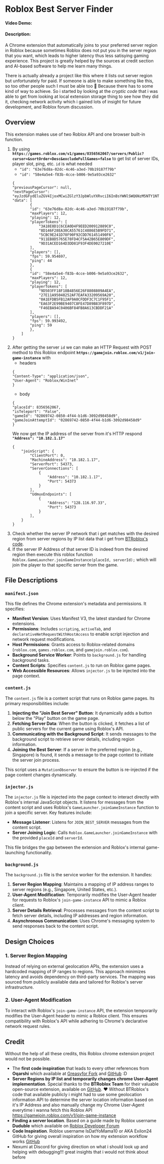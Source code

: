 # Roblox Best Server Finder
#### Video Demo:  <URL HERE>
#### Description:
A Chrome extension that automatically joins to your preferred server region in Roblox because sometimes Roblox does not put you in the server region that you want, which leads to higher latency thus less satisying gaming experience. This project is greatly helped by the sources at credit section and AI-based software to help me learn many things.

There is actually already a project like this where it lists out server region but unfortunately for paid. If someone is able to make something like this, so too other people such I must be able too 🤔 Because there has to some kind of way to achieve. So i started by looking at the _cryptic code_ that i was able to get from looking at local extension storage thing to see how they did it, checking network activity which i gained lots of insight for future development, and Roblox forum discussion.

## Overview
This extension makes use of two Roblox API and one browser built-in function.
1. By using **`https://games.roblox.com/v1/games/8356562067/servers/Public?cursor=&sortOrder=Desc&excludeFullGames=false`** to get list of server IDs, player slot, ping, etc. `id` is what needed
    - `"id": "63e76d8a-02dc-4c46-a3ed-70b19187f79b"`
    - `"id": "58e4a5e4-f83b-4cce-b006-9e5a93ce2632"`
    ```
    {
    "previousPageCursor": null,
    "nextPageCursor": "eyJzdGFydEluZGV4IjoxMCwiZGlzY3JpbWluYXRvciI6InBsYWNlSWQ6NzM5NTY1NTMwMDEyNDBzZXJ2ZXJUeXBlOlB1YmxpYyIsImNvdW50IjoxMH0KYTJlNGE2MGE4ZDYwODE4YjZkNWU5NmU4NjIyN2NlMThkNTEwZmQ4YTc0ZDMyNWE0NTQ5NDU0MTg1ODA2MzU5NQ==",
    "data": [
            {
            "id": "63e76d8a-02dc-4c46-a3ed-70b19187f79b",
            "maxPlayers": 12,
            "playing": 12,
            "playerTokens": [
                "3A18E8D1C6CEA0D4F9EED200912889C0",
                "8D146F28EA30CA55761C4886E5B9FD71",
                "5CBC9E241D78F90F92CDD761451490F6",
                "911EB8D5765E78FD4CF5A42B65E809DF",
                "9D31ACED164D3DD81F93F4DE0027210E"
            ],
            "players": [],
            "fps": 59.954697,
            "ping": 44
            },
            {
            "id": "58e4a5e4-f83b-4cce-b006-9e5a93ce2632",
            "maxPlayers": 12,
            "playing": 12,
            "playerTokens": [
                "9D503FF18F18B4856E26F8808809A4EA",
                "27E11A95048252AF7EAFA33209569A20",
                "0A1EFDB5FB12AF9A0CFDDF3C7C1F95F1",
                "EA63F2E99BE9407C8FE47D89B83F897D",
                "F46EBA94C0406BF84FB8A613CBDDF21A"
            ],
            "players": [],
            "fps": 59.993492,
            "ping": 59
            },
        ]
    }
    ```
2. After getting the server `id` we can make an HTTP Request with POST method  to this Roblox endpoint **`https://gamejoin.roblox.com/v1/join-game-instance`** with
    - headers 
    ```
    {
    "Content-Type": "application/json", 
    "User-Agent": "Roblox/WinInet"
    }
    ```
    - body
    ```
    {
    "placeId": 8356562067,
    "isTeleport": "False",
    "gameId": "02869742-0850-4f44-b1d6-3092d98458d9",
    "gameJoinAttemptId": "02869742-0850-4f44-b1d6-3092d98458d9"
    }
    ```
    We now get the IP address of the server from it's HTTP respond **`"Address": "10.182.1.17"`**
    ```
    {
        "joinScript": {
            "ClientPort": 0,
            "MachineAddress": "10.182.1.17",
            "ServerPort": 54373,
            "ServerConnections": [
                {
                    "Address": "10.182.1.17",
                    "Port": 54373
                }
            ],
            "UdmuxEndpoints": [
                {
                    "Address": "128.116.97.33",
                    "Port": 54373
                }
            ],
        }
    }
    ```
3. Check whether the server IP network that i get matches with the desired region from server regions by IP list data that i get from [BTRoblox's code](https://github.com/AntiBoomz/BTRoblox/blob/master/js/shared/serverdetails.js).
4. If the server IP Address of that server ID is indeed from the desired region then execute this roblox function `Roblox.GameLauncher.joinGameInstance(placeId, serverId);` which will join the player to that specific server from the game.

## File Descriptions

### `manifest.json`
This file defines the Chrome extension's metadata and permissions. It specifies:
- **Manifest Version**: Uses Manifest V3, the latest standard for Chrome extensions.
- **Permissions**: Includes `scripting`, `activeTab`, and `declarativeNetRequestWithHostAccess` to enable script injection and network request modifications.
- **Host Permissions**: Grants access to Roblox-related domains (`roblox.com`, `games.roblox.com`, and `gamejoin.roblox.com`).
- **Background Service Worker**: Points to `background.js` for handling background tasks.
- **Content Scripts**: Specifies `content.js` to run on Roblox game pages.
- **Web Accessible Resources**: Allows `injector.js` to be injected into the page context.
### `content.js`
The `content.js` file is a content script that runs on Roblox game pages. Its primary responsibilities include:
1. **Injecting the "Join Best Server" Button**: It dynamically adds a button below the "Play" button on the game page.
2. **Fetching Server Data**: When the button is clicked, it fetches a list of public servers for the current game using Roblox's API.
3. **Communicating with the Background Script**: It sends messages to the background script to retrieve server details, including region information.
4. **Joining the Best Server**: If a server in the preferred region (e.g., Singapore) is found, it sends a message to the page context to initiate the server join process.

This script uses a `MutationObserver` to ensure the button is re-injected if the page content changes dynamically.

### `injector.js`
The `injector.js` file is injected into the page context to interact directly with Roblox's internal JavaScript objects. It listens for messages from the content script and uses Roblox's `GameLauncher.joinGameInstance` function to join a specific server. Key features include:
- **Message Listener**: Listens for `JOIN_BEST_SERVER` messages from the content script.
- **Server Joining Logic**: Calls `Roblox.GameLauncher.joinGameInstance` with the provided `placeId` and `serverId`.

This file bridges the gap between the extension and Roblox's internal game-launching functionality.

### `background.js`
The `background.js` file is the service worker for the extension. It handles:
1. **Server Region Mapping**: Maintains a mapping of IP address ranges to server regions (e.g., Singapore, United States, etc.).
2. **User-Agent Modification**: Temporarily modifies the User-Agent header for requests to Roblox's `join-game-instance` API to mimic a Roblox client.
3. **Server Details Retrieval**: Processes messages from the content script to fetch server details, including IP addresses and region information.
4. **Asynchronous Communication**: Uses Chrome's messaging system to send responses back to the content script.

## Design Choices

### 1. **Server Region Mapping**
Instead of relying on external geolocation APIs, the extension uses a hardcoded mapping of IP ranges to regions. This approach minimizes latency and avoids dependency on third-party services. The mapping was sourced from publicly available data and tailored for Roblox's server infrastructure.

### 2. **User-Agent Modification**
To interact with Roblox's `join-game-instance` API, the extension temporarily modifies the User-Agent header to mimic a Roblox client. This ensures compatibility with Roblox's API while adhering to Chrome's declarative network request rules.





## Credit
Without the help of all these credits, this Roblox chrome extension project would not be possible.
- The **first code inspiration** that leads to every other references from **Oqarshi** which available at [Greasyfor Fork](https://greasyfork.org/en/scripts/523727-rolocate/code) and [GitHub](https://github.com/Oqarshi/Roblox-Server-Regions) :D
- **Server Regions by IP list and temporarily changes chrome User-Agent implementation**. Special thanks to the **BTRoblox Team** for their valuable open-source extension, available on [GitHub](https://github.com/AntiBoomz/BTRoblox). ❤️ Without BTRoblox's code that available publicly i might had to use some geolocation information API to determine the server location information based on it's IP Address and also manually change my Chrome User-Agent everytime i wanna fetch this Roblox API https://gamejoin.roblox.com/v1/join-game-instance 
- **Finding a server location**. Based on a guide made by Roblox username **Duduble** which available on [Roblox Developer Forum](https://devforum.roblox.com/t/how-to-find-the-server-region-from-the-website/2862705)
- **Code Inspiration**. Roblox username IsDatYoMama10 or AKA Exilon24 GitHub for giving overall inspiration on how my extension workflow works [GitHub](https://github.com/Exilon24/RobloxServerFinder)
- Nexumi at Discord for giving direction on what i should look up and helping with debugging!!! great insights that i would not think about before